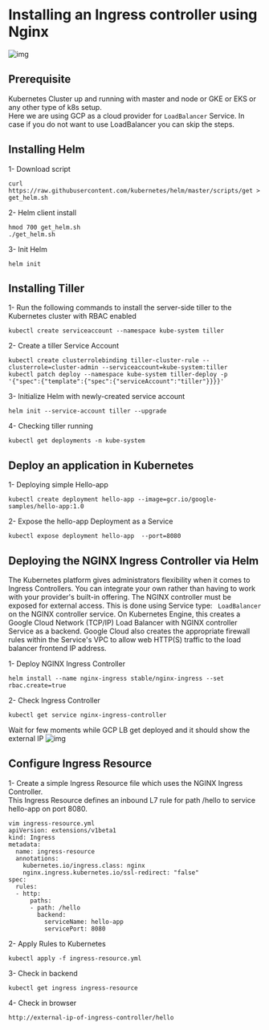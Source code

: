 # Installing an Ingress controller using Nginx
![img](https://raw.githubusercontent.com/apurvabhandari/kubernetes/master/ingress-example.png) <br>
## Prerequisite
Kubernetes Cluster up and running with master and node or GKE or EKS or any other type of k8s setup.<br>
Here we are using GCP as a cloud provider for ```LoadBalancer``` Service. In case if you do not want to use LoadBalancer you can skip the steps.

## Installing Helm
1- Download script
```
curl https://raw.githubusercontent.com/kubernetes/helm/master/scripts/get > get_helm.sh
```
2- Helm client install
```
hmod 700 get_helm.sh
./get_helm.sh
```
3- Init Helm
```
helm init
```

## Installing Tiller
1- Run the following commands to install the server-side tiller to the Kubernetes cluster with RBAC enabled
```
kubectl create serviceaccount --namespace kube-system tiller
```
2- Create a tiller Service Account
```
kubectl create clusterrolebinding tiller-cluster-rule --clusterrole=cluster-admin --serviceaccount=kube-system:tiller
kubectl patch deploy --namespace kube-system tiller-deploy -p '{"spec":{"template":{"spec":{"serviceAccount":"tiller"}}}}' 
```
3- Initialize Helm with newly-created service account
```
helm init --service-account tiller --upgrade
```
4- Checking tiller running
```
kubectl get deployments -n kube-system
```

## Deploy an application in Kubernetes
1- Deploying simple Hello-app
```
kubectl create deployment hello-app --image=gcr.io/google-samples/hello-app:1.0
```
2- Expose the hello-app Deployment as a Service 
```
kubectl expose deployment hello-app  --port=8080
```
## Deploying the NGINX Ingress Controller via Helm
The Kubernetes platform gives administrators flexibility when it comes to Ingress Controllers. You can integrate your own rather than having to work with your provider's built-in offering. The NGINX controller must be exposed for external access. This is done using Service type: ``` LoadBalancer``` on the NGINX controller service. On Kubernetes Engine, this creates a Google Cloud Network (TCP/IP) Load Balancer with NGINX controller Service as a backend. Google Cloud also creates the appropriate firewall rules within the Service's VPC to allow web HTTP(S) traffic to the load balancer frontend IP address. <br>


1- Deploy NGINX Ingress Controller
```
helm install --name nginx-ingress stable/nginx-ingress --set rbac.create=true
```
2- Check Ingress Controller
```
kubectl get service nginx-ingress-controller
```
Wait for few moments while GCP LB get deployed and it should show the external IP
![img](https://raw.githubusercontent.com/apurvabhandari/kubernetes/master/ingress-gcp.png) <br>
## Configure Ingress Resource 

1- Create a simple Ingress Resource file which uses the NGINX Ingress Controller. <br>
   This Ingress Resource defines an inbound L7 rule for path /hello to service hello-app on port 8080.
```
vim ingress-resource.yml
apiVersion: extensions/v1beta1
kind: Ingress
metadata:
  name: ingress-resource
  annotations:
    kubernetes.io/ingress.class: nginx
    nginx.ingress.kubernetes.io/ssl-redirect: "false"
spec:
  rules:
  - http:
      paths:
      - path: /hello
        backend:
          serviceName: hello-app
          servicePort: 8080
```
2- Apply Rules to Kubernetes
```
kubectl apply -f ingress-resource.yml
```
3- Check in backend
```
kubectl get ingress ingress-resource
```
4- Check in browser
```
http://external-ip-of-ingress-controller/hello
```
